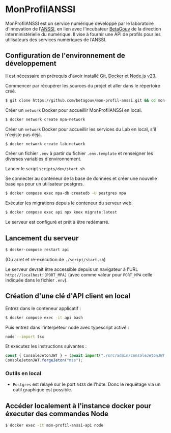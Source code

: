 # MonProfilANSSI

MonProfilANSSI est un service numérique développé par le laboratoire
d'innovation de l'[ANSSI](https://www.cyber.gouv.fr/), en lien avec l'incubateur
[BetaGouv](https://beta.gouv.fr/) de la direction interministérielle du
numérique. Il vise à fournir une API de profils pour les utilisateurs des services numériques de l’ANSSI.

## Configuration de l'environnement de développement

Il est nécessaire en prérequis d'avoir installé [Git](https://git-scm.com/),
[Docker](https://www.docker.com/) et [Node.js v23](https://nodejs.org/en/).

Commencer par récupérer les sources du projet et aller dans le répertoire créé.

```sh
$ git clone https://github.com/betagouv/mon-profil-anssi.git && cd mon-profil-anssi
```

Créer un `network` Docker pour accueillir MonProfilANSSI en local.

```sh
$ docker network create mpa-network
```

Créer un `network` Docker pour accueillir les services du Lab en local, s'il n'existe pas déjà.

```sh
$ docker network create lab-network
```

Créer un fichier `.env` à partir du fichier `.env.template` et renseigner les diverses variables d'environnement.

Lancer le script `scripts/dev/start.sh`

Se connecter au conteneur de la base de données et créer une nouvelle base `mpa` pour un utilisateur postgres.

```sh
$ docker compose exec mpa-db createdb -U postgres mpa
```

Exécuter les migrations depuis le conteneur du serveur web.

```sh
$ docker compose exec api npx knex migrate:latest
```

Le serveur est configuré et prêt à être redémarré.

## Lancement du serveur

```sh
$ docker-compose restart api
```

(Ou arret et ré-exécution de `./script/start.sh`)

Le serveur devrait être accessible depuis un navigateur à l'URL
`http://localhost:[PORT_MPA]` (avec comme valeur pour `PORT_MPA` celle indiquée
dans le fichier `.env`).

## Création d'une clé d'API client en local

Entrez dans le conteneur applicatif :
```sh
$ docker compose exec -it api bash
```

Puis entrez dans l'interpéteur node avec typescript activé :

```sh
node --import tsx
```

Et exécutez les instructions suivantes :
```ts
const { ConsoleJetonJWT } = (await import("./src/admin/consoleJetonJWT.ts")).default;
ConsoleJetonJWT.forgeJeton("mss");
```

### Outils en local

- `Postgres` est relayé sur le port `5433` de l'hôte. Donc le requêtage via un outil graphique est possible.

## Accéder localement à l'instance docker pour éxecuter des commandes Node

```sh
$ docker exec -it mon-profil-anssi-api node
```
